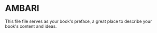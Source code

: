 # AMBARI

This file file serves as your book's preface, a great place to describe your book's content and ideas.


